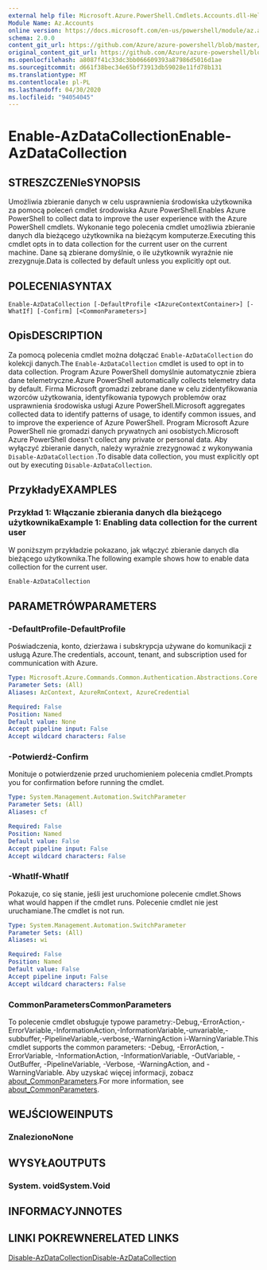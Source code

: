 ```yaml
---
external help file: Microsoft.Azure.PowerShell.Cmdlets.Accounts.dll-Help.xml
Module Name: Az.Accounts
online version: https://docs.microsoft.com/en-us/powershell/module/az.accounts/enable-azdatacollection
schema: 2.0.0
content_git_url: https://github.com/Azure/azure-powershell/blob/master/src/Accounts/Accounts/help/Enable-AzDataCollection.md
original_content_git_url: https://github.com/Azure/azure-powershell/blob/master/src/Accounts/Accounts/help/Enable-AzDataCollection.md
ms.openlocfilehash: a8087f41c33dc3bb066609393a87986d5016d1ae
ms.sourcegitcommit: d661f38bec34e65bf73913db59028e11fd78b131
ms.translationtype: MT
ms.contentlocale: pl-PL
ms.lasthandoff: 04/30/2020
ms.locfileid: "94054045"
---
```

# <span data-ttu-id="1e521-101">Enable-AzDataCollection</span><span class="sxs-lookup"><span data-stu-id="1e521-101">Enable-AzDataCollection</span></span>

## <span data-ttu-id="1e521-102">STRESZCZENIe</span><span class="sxs-lookup"><span data-stu-id="1e521-102">SYNOPSIS</span></span>
<span data-ttu-id="1e521-103">Umożliwia zbieranie danych w celu usprawnienia środowiska użytkownika za pomocą poleceń cmdlet środowiska Azure PowerShell.</span><span class="sxs-lookup"><span data-stu-id="1e521-103">Enables Azure PowerShell to collect data to improve the user experience with the Azure PowerShell cmdlets.</span></span> <span data-ttu-id="1e521-104">Wykonanie tego polecenia cmdlet umożliwia zbieranie danych dla bieżącego użytkownika na bieżącym komputerze.</span><span class="sxs-lookup"><span data-stu-id="1e521-104">Executing this cmdlet opts in to data collection for the current user on the current machine.</span></span> <span data-ttu-id="1e521-105">Dane są zbierane domyślnie, o ile użytkownik wyraźnie nie zrezygnuje.</span><span class="sxs-lookup"><span data-stu-id="1e521-105">Data is collected by default unless you explicitly opt out.</span></span>

## <span data-ttu-id="1e521-106">POLECENIA</span><span class="sxs-lookup"><span data-stu-id="1e521-106">SYNTAX</span></span>

```
Enable-AzDataCollection [-DefaultProfile <IAzureContextContainer>] [-WhatIf] [-Confirm] [<CommonParameters>]
```

## <span data-ttu-id="1e521-107">Opis</span><span class="sxs-lookup"><span data-stu-id="1e521-107">DESCRIPTION</span></span>

<span data-ttu-id="1e521-108">Za pomocą polecenia cmdlet można dołączać `Enable-AzDataCollection` do kolekcji danych.</span><span class="sxs-lookup"><span data-stu-id="1e521-108">The `Enable-AzDataCollection` cmdlet is used to opt in to data collection.</span></span> <span data-ttu-id="1e521-109">Program Azure PowerShell domyślnie automatycznie zbiera dane telemetryczne.</span><span class="sxs-lookup"><span data-stu-id="1e521-109">Azure PowerShell automatically collects telemetry data by default.</span></span> <span data-ttu-id="1e521-110">Firma Microsoft gromadzi zebrane dane w celu zidentyfikowania wzorców użytkowania, identyfikowania typowych problemów oraz usprawnienia środowiska usługi Azure PowerShell.</span><span class="sxs-lookup"><span data-stu-id="1e521-110">Microsoft aggregates collected data to identify patterns of usage, to identify common issues, and to improve the experience of Azure PowerShell.</span></span>
<span data-ttu-id="1e521-111">Program Microsoft Azure PowerShell nie gromadzi danych prywatnych ani osobistych.</span><span class="sxs-lookup"><span data-stu-id="1e521-111">Microsoft Azure PowerShell doesn't collect any private or personal data.</span></span> <span data-ttu-id="1e521-112">Aby wyłączyć zbieranie danych, należy wyraźnie zrezygnować z wykonywania `Disable-AzDataCollection` .</span><span class="sxs-lookup"><span data-stu-id="1e521-112">To disable data collection, you must explicitly opt out by executing `Disable-AzDataCollection`.</span></span>

## <span data-ttu-id="1e521-113">Przykłady</span><span class="sxs-lookup"><span data-stu-id="1e521-113">EXAMPLES</span></span>

### <span data-ttu-id="1e521-114">Przykład 1: Włączanie zbierania danych dla bieżącego użytkownika</span><span class="sxs-lookup"><span data-stu-id="1e521-114">Example 1: Enabling data collection for the current user</span></span>

<span data-ttu-id="1e521-115">W poniższym przykładzie pokazano, jak włączyć zbieranie danych dla bieżącego użytkownika.</span><span class="sxs-lookup"><span data-stu-id="1e521-115">The following example shows how to enable data collection for the current user.</span></span>

```powershell
Enable-AzDataCollection
```

## <span data-ttu-id="1e521-116">PARAMETRÓW</span><span class="sxs-lookup"><span data-stu-id="1e521-116">PARAMETERS</span></span>

### <span data-ttu-id="1e521-117">-DefaultProfile</span><span class="sxs-lookup"><span data-stu-id="1e521-117">-DefaultProfile</span></span>

<span data-ttu-id="1e521-118">Poświadczenia, konto, dzierżawa i subskrypcja używane do komunikacji z usługą Azure.</span><span class="sxs-lookup"><span data-stu-id="1e521-118">The credentials, account, tenant, and subscription used for communication with Azure.</span></span>

```yaml
Type: Microsoft.Azure.Commands.Common.Authentication.Abstractions.Core.IAzureContextContainer
Parameter Sets: (All)
Aliases: AzContext, AzureRmContext, AzureCredential

Required: False
Position: Named
Default value: None
Accept pipeline input: False
Accept wildcard characters: False
```

### <span data-ttu-id="1e521-119">-Potwierdź</span><span class="sxs-lookup"><span data-stu-id="1e521-119">-Confirm</span></span>

<span data-ttu-id="1e521-120">Monituje o potwierdzenie przed uruchomieniem polecenia cmdlet.</span><span class="sxs-lookup"><span data-stu-id="1e521-120">Prompts you for confirmation before running the cmdlet.</span></span>

```yaml
Type: System.Management.Automation.SwitchParameter
Parameter Sets: (All)
Aliases: cf

Required: False
Position: Named
Default value: False
Accept pipeline input: False
Accept wildcard characters: False
```

### <span data-ttu-id="1e521-121">-WhatIf</span><span class="sxs-lookup"><span data-stu-id="1e521-121">-WhatIf</span></span>

<span data-ttu-id="1e521-122">Pokazuje, co się stanie, jeśli jest uruchomione polecenie cmdlet.</span><span class="sxs-lookup"><span data-stu-id="1e521-122">Shows what would happen if the cmdlet runs.</span></span> <span data-ttu-id="1e521-123">Polecenie cmdlet nie jest uruchamiane.</span><span class="sxs-lookup"><span data-stu-id="1e521-123">The cmdlet is not run.</span></span>

```yaml
Type: System.Management.Automation.SwitchParameter
Parameter Sets: (All)
Aliases: wi

Required: False
Position: Named
Default value: False
Accept pipeline input: False
Accept wildcard characters: False
```

### <span data-ttu-id="1e521-124">CommonParameters</span><span class="sxs-lookup"><span data-stu-id="1e521-124">CommonParameters</span></span>

<span data-ttu-id="1e521-125">To polecenie cmdlet obsługuje typowe parametry:-Debug,-ErrorAction,-ErrorVariable,-InformationAction,-InformationVariable,-unvariable,-subbuffer,-PipelineVariable,-verbose,-WarningAction i-WarningVariable.</span><span class="sxs-lookup"><span data-stu-id="1e521-125">This cmdlet supports the common parameters: -Debug, -ErrorAction, -ErrorVariable, -InformationAction, -InformationVariable, -OutVariable, -OutBuffer, -PipelineVariable, -Verbose, -WarningAction, and -WarningVariable.</span></span> <span data-ttu-id="1e521-126">Aby uzyskać więcej informacji, zobacz [about_CommonParameters](/powershell/module/microsoft.powershell.core/about/about_commonparameters).</span><span class="sxs-lookup"><span data-stu-id="1e521-126">For more information, see [about_CommonParameters](/powershell/module/microsoft.powershell.core/about/about_commonparameters).</span></span>

## <span data-ttu-id="1e521-127">WEJŚCIOWE</span><span class="sxs-lookup"><span data-stu-id="1e521-127">INPUTS</span></span>

### <span data-ttu-id="1e521-128">Znaleziono</span><span class="sxs-lookup"><span data-stu-id="1e521-128">None</span></span>

## <span data-ttu-id="1e521-129">WYSYŁA</span><span class="sxs-lookup"><span data-stu-id="1e521-129">OUTPUTS</span></span>

### <span data-ttu-id="1e521-130">System. void</span><span class="sxs-lookup"><span data-stu-id="1e521-130">System.Void</span></span>

## <span data-ttu-id="1e521-131">INFORMACYJN</span><span class="sxs-lookup"><span data-stu-id="1e521-131">NOTES</span></span>

## <span data-ttu-id="1e521-132">LINKI POKREWNE</span><span class="sxs-lookup"><span data-stu-id="1e521-132">RELATED LINKS</span></span>

[<span data-ttu-id="1e521-133">Disable-AzDataCollection</span><span class="sxs-lookup"><span data-stu-id="1e521-133">Disable-AzDataCollection</span></span>](./Disable-AzDataCollection.md)
